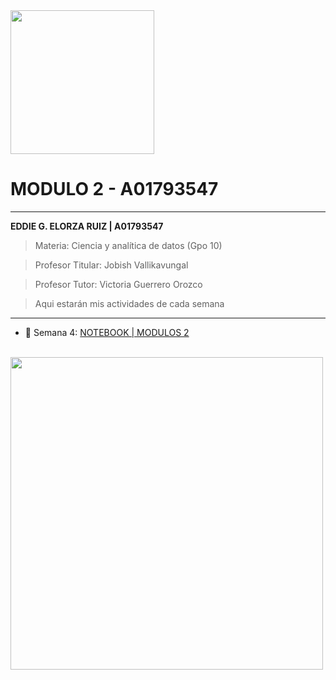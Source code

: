 <img src="https://static.wikia.nocookie.net/tecdemonterrey/images/1/1b/Logo_Tec_azul.png/revision/latest?cb=20190219041656&path-prefix=es" width="230" bg-color="FFFFFF" />

# MODULO 2 - A01793547
----
**EDDIE G. ELORZA RUIZ | A01793547**

>Materia: Ciencia y analítica de datos (Gpo 10)

>Profesor Titular: Jobish Vallikavungal

>Profesor Tutor: Victoria Guerrero Orozco

 > Aqui estarán mis actividades de cada semana

----
* 📁 Semana 4:
[NOTEBOOK | MODULOS 2](https://github.com/PosgradoMNA/actividades-de-aprendizaje-eddieelorza/blob/main/IBM-Data-Analysis-with-Python/Modulo_2/Notebook_Modulo_2.ipynb)
<br>

<img src="./Graded Review Questions 2.png" width="500" />
